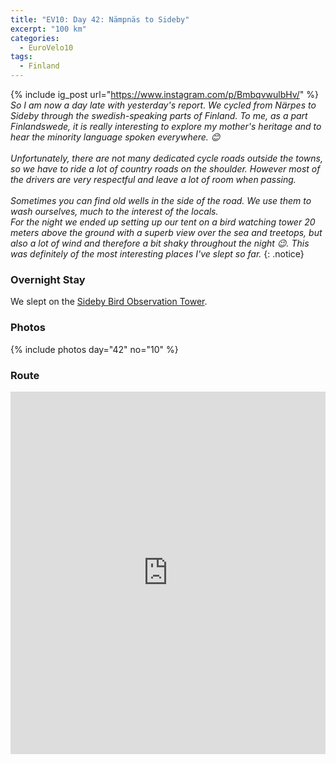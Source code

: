 ```yaml
---
title: "EV10: Day 42: Nämpnäs to Sideby"
excerpt: "100 km"
categories:
  - EuroVelo10
tags:
  - Finland
---
```

{% include ig_post url="https://www.instagram.com/p/BmbqvwulbHv/" %}
_So I am now a day late with yesterday's report. We cycled from Närpes to Sideby through the swedish-speaking parts of Finland. To me, as a part Finlandswede, it is really interesting to explore my mother's heritage and to hear the minority language spoken everywhere. 😊
<br><br>
Unfortunately, there are not many dedicated cycle roads outside the towns, so we have to ride a lot of country roads on the shoulder. However most of the drivers are very respectful and leave a lot of room when passing.
<br><br>
Sometimes you can find old wells in the side of the road. We use them to wash ourselves, much to the interest of the locals.<br>
For the night we ended up setting up our tent on a bird watching tower 20 meters above the ground with a superb view over the sea and treetops, but also a lot of wind and therefore a bit shaky throughout the night 😉. This was definitely of the most interesting places I've slept so far._
{: .notice}

### Overnight Stay

We slept on the [Sideby Bird Observation Tower](https://www.openstreetmap.org/node/3527024101).

### Photos

{% include photos day="42" no="10" %}

### Route

<iframe src="https://www.komoot.de/tour/42279707/embed?profile=1" width="100%" height="580" frameborder="0" scrolling="no"></iframe>
